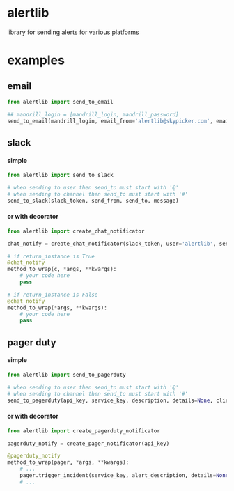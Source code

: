 # alertlib
library for sending alerts for various platforms

# examples

## email
```python
from alertlib import send_to_email

## mandrill_login = [mandrill_login, mandrill_password]
send_to_email(mandrill_login, email_from='alertlib@skypicker.com', email_to=['some.mail@host.com'], subject='alert', message='', list_of_files=[])
```

## slack

#### simple
```python
from alertlib import send_to_slack

# when sending to user then send_to must start with '@'
# when sending to channel then send_to must start with '#'
send_to_slack(slack_token, send_from, send_to, message)
```

#### or with decorator
```python
from alertlib import create_chat_notificator

chat_notify = create_chat_notificator(slack_token, user='alertlib', send_to='#channel', s_msg=None, e_msg=None, return_instance=True)

# if return_instance is True
@chat_notify
method_to_wrap(c, *args, **kwargs):
	# your code here
	pass

# if return_instance is False
@chat_notify
method_to_wrap(*args, **kwargs):
	# your code here
	pass
```

## pager duty
#### simple
```python
from alertlib import send_to_pagerduty

# when sending to user then send_to must start with '@'
# when sending to channel then send_to must start with '#'
send_to_pagerduty(api_key, service_key, description, details=None, client=None, client_url=None)
```

#### or with decorator
```python
from alertlib import create_pagerduty_notificator

pagerduty_notify = create_pager_notificator(api_key)

@pagerduty_notify
method_to_wrap(pager, *args, **kwargs):
	# ...
	pager.trigger_incident(service_key, alert_description, details=None, client=None, client_url=None)
	# ...
```
